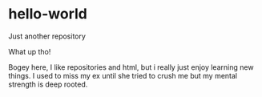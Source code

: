 # hello-world
Just another repository

What up tho!

Bogey here, I like repositories and html, but i really just enjoy learning new things.
I used to miss my ex until she tried to crush me but my mental strength is deep rooted.
